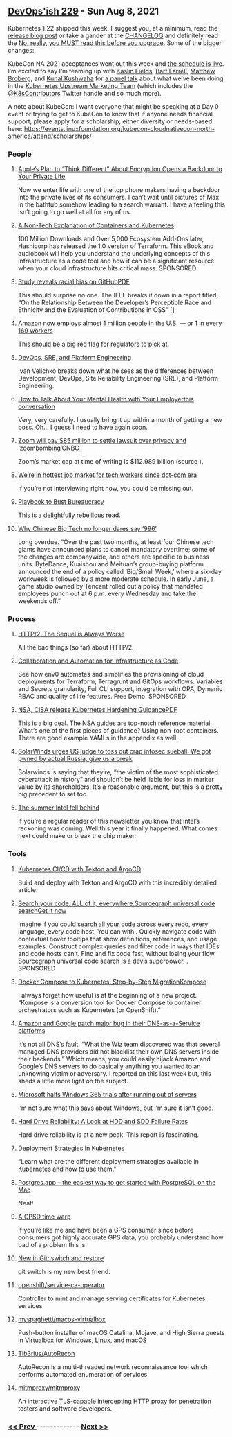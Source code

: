 ## [DevOps'ish 229](https://devopsish.com/229) - Sun Aug 8, 2021

Kubernetes 1.22 shipped this week. I suggest you, at a minimum, read the <a href="https://kubernetes.io/blog/2021/08/04/kubernetes-1-22-release-announcement/">release blog post</a> or take a gander at the <a href="https://github.com/kubernetes/kubernetes/blob/master/CHANGELOG/CHANGELOG-1.22.md">CHANGELOG</a> and definitely read the <a href="https://github.com/kubernetes/kubernetes/blob/master/CHANGELOG/CHANGELOG-1.22.md#no-really-you-must-read-this-before-you-upgrade">No, really, you MUST read this before you upgrade</a>. Some of the bigger changes:

KubeCon NA 2021 acceptances went out this week and <a href="https://events.linuxfoundation.org/kubecon-cloudnativecon-north-america/program/schedule/">the schedule is live</a>. I’m excited to say I’m teaming up with <a href="https://twitter.com/kaslinfields">Kaslin Fields</a>, <a href="https://twitter.com/birthmarkbart">Bart Farrell</a>, <a href="https://twitter.com/mbbroberg">Matthew Broberg</a>, and <a href="https://twitter.com/kunalstwt">Kunal Kushwaha</a> for <a href="https://kccncna2021.sched.com/event/lV3S">a panel talk</a> about what we’ve been doing in the <a href="https://github.com/kubernetes/community/tree/master/communication/marketing-team">Kubernetes Upstream Marketing Team</a> (which includes the <a href="https://twitter.com/K8sContributors/">@K8sContributors</a> Twitter handle and so much more).

A note about KubeCon: I want everyone that might be speaking at a Day 0 event or trying to get to KubeCon to know that if anyone needs financial support, please apply for a scholarship, either diversity or needs-based here: <a href="https://events.linuxfoundation.org/kubecon-cloudnativecon-north-america/attend/scholarships/">https://events.linuxfoundation.org/kubecon-cloudnativecon-north-america/attend/scholarships/</a>

### People

1. [Apple’s Plan to “Think Different” About Encryption Opens a Backdoor to Your Private Life](https://www.eff.org/deeplinks/2021/08/apples-plan-think-different-about-encryption-opens-backdoor-your-private-life)

    Now we enter life with one of the top phone makers having a backdoor into the private lives of its consumers. I can’t wait until pictures of Max in the bathtub somehow leading to a search warrant. I have a feeling this isn’t going to go well at all for any of us.
1. [A Non-Tech Explanation of Containers and Kubernetes](https://www.linode.com/content/declarative-cloud-infrastructure-management-terraform-linode/?utm_source=tldr&utm_medium=newsletter_sponsorship&utm_campaign=newsletter_sponsorship-tldr-terraform&utm_content=ebook-terraform&utm_term=)

    100 Million Downloads and Over 5,000 Ecosystem Add-Ons later, Hashicorp has released the 1.0 version of Terraform. This eBook and audiobook will help you understand the underlying concepts of this infrastructure as a code tool and how it can be a significant resource when your cloud infrastructure hits critical mass. SPONSORED
1. [Study reveals racial bias on GitHubPDF](https://www.protocol.com/policy/github-race-bias-study)

    This should surprise no one. The IEEE breaks it down in a report titled, “On the Relationship Between the Developer’s Perceptible Race and Ethnicity and the Evaluation of Contributions in OSS” []
1. [Amazon now employs almost 1 million people in the U.S. — or 1 in every 169 workers](https://www.nbcnews.com/business/business-news/amazon-now-employs-almost-1-million-people-u-s-or-n1275539)

    This should be a big red flag for regulators to pick at.
1. [DevOps, SRE, and Platform Engineering](https://iximiuz.com/en/posts/devops-sre-and-platform-engineering/)

    Ivan Velichko breaks down what he sees as the differences between Development, DevOps, Site Reliability Engineering (SRE), and Platform Engineering.
1. [How to Talk About Your Mental Health with Your Employerthis conversation](https://hbr.org/2021/07/how-to-talk-about-your-mental-health-with-your-employer)

    Very, very carefully. I usually bring it up within a month of getting a new boss. Oh… I guess I need to have  again soon.
1. [Zoom will pay $85 million to settle lawsuit over privacy and ‘zoombombing’CNBC](https://www.engadget.com/zoom-privacy-lawsuit-settlement-205427084.html)

    Zoom’s market cap at time of writing is $112.989 billion (source ).
1. [We’re in hottest job market for tech workers since dot-com era](https://www.bostonherald.com/2021/07/18/were-in-hottest-job-market-for-tech-workers-since-dot-com-era/)

    If you’re not interviewing right now, you could be missing out.
1. [Playbook to Bust Bureaucracy](https://itrevolution.com/playbook-to-bust-bureaucracy/)

    This is a delightfully rebellious read.
1. [Why Chinese Big Tech no longer dares say ‘996’](https://www.protocol.com/china/china-996-overtime-era-ended)

    Long overdue. “Over the past two months, at least four Chinese tech giants have announced plans to cancel mandatory overtime; some of the changes are companywide, and others are specific to business units. ByteDance, Kuaishou and Meituan’s group-buying platform announced the end of a policy called ‘Big/Small Week,’ where a six-day workweek is followed by a more moderate schedule. In early June, a game studio owned by Tencent rolled out a policy that mandated employees punch out at 6 p.m. every Wednesday and take the weekends off.”
### Process

1. [HTTP/2: The Sequel is Always Worse](https://portswigger.net/research/http2)

    All the bad things (so far) about HTTP/2.
1. [Collaboration and Automation for Infrastructure as Code](https://www.env0.com/infrastructure-as-code-automation?utm_campaign=devopsish&utm_source=nativeads&utm_medium=newsletter)

    See how env0 automates and simplifies the provisioning of cloud deployments for Terraform, Terragrunt and GitOps workflows. Variables and Secrets granularity, Full CLI support, integration with OPA, Dymanic RBAC and quality of life features. Free Demo. SPONSORED
1. [NSA, CISA release Kubernetes Hardening GuidancePDF](https://www.nsa.gov/News-Features/Feature-Stories/Article-View/Article/2716980/nsa-cisa-release-kubernetes-hardening-guidance/)

    This is a big deal. The NSA guides are top-notch reference material. What’s one of the first pieces of guidance? Using non-root containers. There are good example YAMLs in the appendix as well.
1. [SolarWinds urges US judge to toss out crap infosec sueball: We got pwned by actual Russia, give us a break](https://www.theregister.com/2021/08/04/solarwinds_lawsuit_shareholders_motion_dismiss/)

    Solarwinds is saying that they’re, “the victim of the most sophisticated cyberattack in history” and shouldn’t be held liable for loss in marker value by its shareholders. It’s a reasonable argument, but this is a pretty big precedent to set too.
1. [The summer Intel fell behind](https://www.theverge.com/22597713/intel-7nm-delay-summer-2020-apple-arm-switch-roadmap-gelsinger-ceo?scrolla=5eb6d68b7fedc32c19ef33b4)

    If you’re a regular reader of this newsletter you knew that Intel’s reckoning was coming. Well this year it finally happened. What comes next could make or break the chip maker.
### Tools

1. [Kubernetes CI/CD with Tekton and ArgoCD](https://piotrminkowski.com/2021/08/05/kubernetes-ci-cd-with-tekton-and-argocd/)

    Build and deploy with Tekton and ArgoCD with this incredibly detailed article.
1. [Search your code. ALL of it, everywhere.Sourcegraph universal code searchGet it now](https://about.sourcegraph.com/?utm_source=devopsish&utm_medium=text&utm_campaign=try-sourcegraph&utm_content=try-text)

    Imagine if you could search all your code across every repo, every language, every code host. You can with . Quickly navigate code with contextual hover tooltips that show definitions, references, and usage examples. Construct complex queries and filter code in ways that IDEs and code hosts can’t. Find and fix code fast, without losing your flow. Sourcegraph universal code search is a dev’s superpower. . SPONSORED
1. [Docker Compose to Kubernetes: Step-by-Step MigrationKompose](https://loft.sh/blog/docker-compose-to-kubernetes-step-by-step-migration/)

    I always forget how useful  is at the beginning of a new project. “Kompose is a conversion tool for Docker Compose to container orchestrators such as Kubernetes (or OpenShift).”
1. [Amazon and Google patch major bug in their DNS-as-a-Service platforms](https://therecord.media/amazon-and-google-patch-major-bug-in-their-dns-as-a-service-platforms/)

    It’s not all DNS’s fault. “What the Wiz team discovered was that several managed DNS providers did not blacklist their own DNS servers inside their backends.” Which means, you could easily hijack Amazon and Google’s DNS servers to do basically anything you wanted to an unknowing victim or adversary. I reported on this last week but, this sheds a little more light on the subject.
1. [Microsoft halts Windows 365 trials after running out of servers](https://www.bleepingcomputer.com/news/microsoft/microsoft-halts-windows-365-trials-after-running-out-of-servers/)

    I’m not sure what this says about Windows, but I’m sure it isn’t good.
1. [Hard Drive Reliability: A Look at HDD and SDD Failure Rates](https://www.backblaze.com/blog/backblaze-drive-stats-for-q2-2021/)

    Hard drive reliability is at a new peak. This report is fascinating.
1. [Deployment Strategies In Kubernetes](https://auth0.com/blog/deployment-strategies-in-kubernetes/)

    “Learn what are the different deployment strategies available in Kubernetes and how to use them.”
1. [Postgres.app – the easiest way to get started with PostgreSQL on the Mac](https://postgresapp.com/)

    Neat!
1. [A GPSD time warp](https://lwn.net/SubscriberLink/865044/c7d4680c55526374/)

    If you’re like me and have been a GPS consumer since before consumers got highly accurate GPS data, you probably understand how bad of a problem this is.
1. [New in Git: switch and restore](https://www.banterly.net/2021/07/31/new-in-git-switch-and-restore/)

    git switch is my new best friend.
1. [openshift/service-ca-operator](https://github.com/openshift/service-ca-operator)

    Controller to mint and manage serving certificates for Kubernetes services
1. [myspaghetti/macos-virtualbox](https://github.com/myspaghetti/macos-virtualbox)

    Push-button installer of macOS Catalina, Mojave, and High Sierra guests in Virtualbox for Windows, Linux, and macOS
1. [Tib3rius/AutoRecon](https://github.com/Tib3rius/AutoRecon)

    AutoRecon is a multi-threaded network reconnaissance tool which performs automated enumeration of services.
1. [mitmproxy/mitmproxy](https://github.com/mitmproxy/mitmproxy)

    An interactive TLS-capable intercepting HTTP proxy for penetration testers and software developers.

### [ << Prev ](devopsweekly-228.md) ------------- [ Next >> ](devopsweekly-230.md)